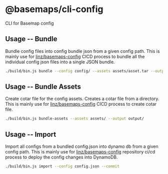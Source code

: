 # @basemaps/cli-config

CLI for Basemap config

## Usage -- Bundle

Bundle config files into config bundle json from a given config path. This is mainly use for [linz/basemaps-config](https://github.com/linz/basemaps-config) CICD process to bundle all the individual config json files into a single JSON bundle.

```bash
./build/bin.js bundle --config config/ --assets assets/asset.tar --output config.json
```

## Usage -- Bundle Assets

Create cotar file for the config assets. Creates a cotar file from a directory. This is mainly use for [linz/basemaps-config](https://github.com/linz/basemaps-config) CICD process to create cotar file.

```bash
./build/bin.js bundle-assets --assets assets/ --output output/
```

## Usage -- Import

Import all configs from a bundled config.json into dynamo db from a given config path. This is mainly use for [linz/basemaps-config](https://github.com/linz/basemaps-config) repository ci/cd process to deploy the config changes into DynamoDB.

```bash
./build/bin.js import --config config.json --commit
```
